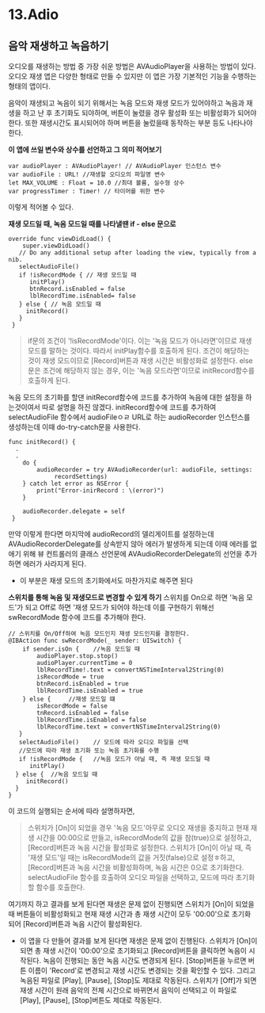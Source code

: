 # 13.Adio
## 음악 재생하고 녹음하기

오디오를 재생하는 방법 중 가장 쉬운 방법은 AVAudioPlayer을 사용하는 방법이 있다.
오디오 재생 앱은 다양한 형태로 만들 수 있지만 이 앱은 가장 기본적인 기능을 수행하는 형태의 앱이다.

음악이 재생되고 녹음이 되기 위해서는 녹음 모드와 재생 모드가 있어야하고 녹음과 재생을 하고 난 후 초기화도 되야하며, 버튼이 눌렸을 경우 활성화 또는 비활성화가 되어야 한다. 
또한 재생시간도 표시되어야 하며 버튼을 눌렀을때 동작하는 부분 등도 나타나야한다.

**이 앱에 쓰일 변수와 상수를 선언하고 그 의미 적어보기**
```
var audioPlayer : AVAudioPlayer! // AVAudioPlayer 인스턴스 변수
var audioFile : URL! //재생할 오디오의 파일명 변수
let MAX_VOLUME : Float = 10.0 //최대 볼륨, 실수형 상수
var progressTimer : Timer! // 타이머를 위한 변수
```
이렇게 적어볼 수 있다.

**재생 모드일 때, 녹음 모드일 때를 나타낼땐 if - else 문으로**
```
override func viewDidLoad() {
    super.viewDidLoad()
   // Do any additional setup after loading the view, typically from a nib.
   selectAudioFile()
   if !isRecordMode { // 재생 모드일 때
      initPlay()
      btnRecord.isEnabled = false
      lblRecordTime.isEnabled= false
   } else { // 녹음 모드일 때
     initRecord()
   }
 }
 ```
 > if문의 조건이 '!isRecordMode'이다. 이는 '녹음 모드가 아니라면'이므로 재생 모드를 말하는 것이다. 따라서 initPlay함수를 호출하게 된다. 
 > 조건이 해당하는 것이 재생 모드이므로 [Record]버튼과 재생 시간은 비활성화로 설정한다.
 > else문은 조건에 해당하지 않는 경우, 이는 '녹음 모드라면'이므로 initRecord함수를 호출하게 된다.

녹음 모드의 초기화를 할댄 initRecord함수에 코드를 추가하여 녹음에 대한 설정을 하는것이여서 따로 설명을 하진 않겠다.
initRecord함수에 코드를 추가하여 selectAudioFile 함수에서 audioFileㅇㄹ URL로 하는 audioRecorder 인스턴스를 생성하는데 이때 do-try-catch문을 사용한다.
```
func initRecord() { 
  .
  .
    do {
        audioRecorder = try AVAudioRecorder(url: audioFile, settings:
             recordSettings)
    } catch let error as NSError {
        print("Error-inirRecord : \(error)")
    }
    
    audioRecorder.delegate = self
 }
 ```
만약 이렇게 한다면 마지막에 audioRecord의 델리게이트를 설정하는데 AVAudioRecorderDelegate를 상속받지 않아 에러가 발생하게 되는데 이때 에러를 없애기 위해 뷰 컨트롤러의 클래스 선언문에 AVAudioRecorderDelegate의 선언을 추가하면 에러가 사라지게 된다.
- 이 부분은 재생 모드의 초기화에서도 마찬가지로 해주면 된다

**스위치를 통해 녹음 및 재생모드로 변경할 수 있게 하기**
스위치를 On으로 하면 '녹음 모드'가 되고 Off로 하면 '재생 모드가 되어야 하는데 이를 구현하기 위해선 swRecordMode 함수에 코드를 추가해야 한다.
```
// 스위치를 On/Off하여 녹음 모드인지 재생 모드인지를 결정한다.
@IBAction func swRecordMode(_ sender: UISwitch) {
    if sender.isOn {    //녹음 모드일 때 
        audioPlayer.stop.stop()
        audioPlayer.currentTime = 0
        lblRecordTime!.text = convertNSTimeInterval2String(0)
        isRecordMode = true
        btnRecord.isEnabled = true
        lblRecordTime.isEnabled = true
    } else {     //재생 모드일 떄
        isRecordMode = false
        tnRecord.isEnabled = false
        lblRecordTime.isEnabled = false
        lblRecordTime.text = convertNSTimeInterval2String(0)
   }
   selectAudioFile()    // 모드에 따라 오디오 파일을 선택
   //모드에 따라 재생 초기화 또는 녹음 초기화를 수행
   if !isRecordMode {   //녹음 모드가 아닐 때, 즉 재생 모드일 때
      initPlay()
  } else {  //녹음 모드일 때
     initRecord()
  }
}
```
이 코드의 실행되는 순서에 따라 설명하자면,
> 스위치가 [On]이 되었을 경우 '녹음 모드'아무로 오디오 재생을 중지하고 현재 재생 시간을 00:00으로 만들고, isRecordMode의 값을 참(true)으로 설정하고, [Record]버튼과 녹음 시간을 활성화로 설정한다.
> 스위치가 [On]이 아닐 때, 즉 '재생 모드'일 때는 isRecordMode의 값을 거짓(false)으로 설정ㅎ하고, [Record]버튼과 녹음 시간을 비활성화하며, 녹음 시간은 0으로 초기화한다.
> selectAudioFile 함수를 호출하여 오디오 파일을 선택하고, 모드에 따라 초기화 할 함수를 호출한다.

여기까지 하고 결과를 보게 된다면 재생은 문제 없이 진행되면 스위치가 [On]이 되었을때 버튼들이 비활성화되고 현재 재생 시간과 총 재생 시간이 모두 '00:00'으로 초기화 되어 [Record]버튼과 녹음 시간이 활성화된다.

- 이 앱을 다 만들어 결과를 보게 된다면 재생은 문제 없이 진행된다. 스위치가 [On]이 되면 총 재생 시간이 '00:00'으로 초기화되고 [Record]버튼을 클릭하면 녹음이 시작된다. 녹음이 진행되는 동안 녹음 시간도 변경되게 된다. [Stop]버튼을 누르면 버튼 이름이 'Record'로 변경되고 재생 시간도 변경되는 것을 확인할 수 있다. 그리고 녹음된 파일로 [Play], [Pause], [Stop]도 제대로 작동된다. 스위치가 [Off]가 되면 재생 시간이 원래 음악의 전체 시간으로 바뀌면서 음익이 선택되고 이 파일로 [Play], [Pause], [Stop]버튼도 제대로 작동된다.
